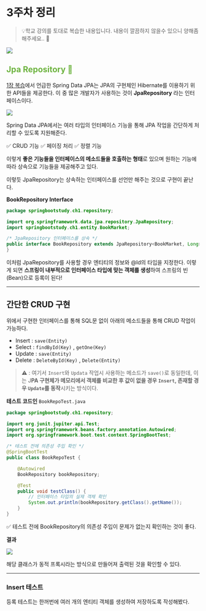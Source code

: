 # 3주차 정리

> 💡학교 강의를 토대로 복습한 내용입니다.
내용이 깔끔하지 않을수 있으니 양해좀 해주세요.. 🙏

![](https://velog.velcdn.com/images/jaepal/post/5688a900-c6ef-4715-94cb-422d8bbe6deb/image.png)

## <span style="color: #6DB33F">Jpa Repository 🍃</span>

[1장 복습](https://velog.io/@jaepal/Spring-Boot-)에서 언급한 Spring Data JPA는 JPA의 구현체인 Hibernate를 이용하기 위한 API들을 제공한다. 이 중 많은 개발자가 사용하는 것이 **JpaRepository** 라는 인터페이스이다.

![](https://velog.velcdn.com/images/jaepal/post/257de383-ba7d-4ec6-8e62-a313c5969a4b/image.png)

Spring Data JPA에서는 여러 타입의 인터페이스 기능을 통해 JPA 작업을 간단하게 처리할 수 있도록 지원해준다.

✅ CRUD 기능
✅ 페이징 처리
✅ 정렬 기능

이렇게 **좋은 기능들을 인터페이스의 메소드들을 호출하는 형태**로 있으며 원하는 기능에 따라 상속으로 기능들을 제공해주고 있다.

이렇듯 JpaRepository는 상속하는 인터페이스를 선언만 해주는 것으로 구현이 끝난다.

**BookRepository Interface**

```java
package springbootstudy.ch1.repository;

import org.springframework.data.jpa.repository.JpaRepository;
import springbootstudy.ch1.entity.BookMarket;

/* JpaRepository 인터페이스를 상속 */
public interface BookRepository extends JpaRepository<BookMarket, Long> {
}
```

이처럼 JpaRepository를 사용할 경우 엔티티의 정보와 @Id의 타입을 지정한다.
이렇게 되면 **스프링이 내부적으로 인터페이스 타입에 맞는 객체를 생성**하여 스프링의 빈(Bean)으로 등록이 된다!

___

## 간단한 CRUD 구현

위에서 구현한 인터페이스를 통해 SQL문 없이 아래의 메소드들을 통해 CRUD 작업이 가능하다.

+ Insert : `save(Entity)`
+ Select : `findById(Key)` , `getOne(Key)`
+ Update : `save(Entity)`
+ Delete : `DeleteById(Key)` , `Delete(Entity)`

> ⚠️ : 여기서 `Insert`와 `Updata` 작업시 사용하는 메소드가 `save()`로 동일한데, 
이는 J**PA 구현체가 메모리에서 객체를 비교한 후 값이 없을 경우 `Insert`, 존재할 경우 `Update`를 동작**시키는 방식이다.

**테스트 코드인** `BookRepoTest.java`

```java
package springbootstudy.ch1.repository;

import org.junit.jupiter.api.Test;
import org.springframework.beans.factory.annotation.Autowired;
import org.springframework.boot.test.context.SpringBootTest;

/* 테스트 전에 의존성 주입 확인 */
@SpringBootTest
public class BookRepoTest {

    @Autowired
    BookRepository bookRepository;

    @Test
    public void testClass() {
        // 인터페이스 타입의 실제 객체 확인
        System.out.println(bookRepository.getClass().getName());
    }
}

```

✅ 테스트 전에 BookRepository의 의존성 주입이 문제가 없는지 확인하는 것이 좋다.

**결과**

![](https://velog.velcdn.com/images/jaepal/post/e62da2ea-a3c2-4add-8b0e-cbb8f050dbc7/image.png)

해당 클래스가 동적 프록시라는 방식으로 만들어져 출력된 것을 확인할 수 있다.

___

### Insert 테스트

등록 테스트는 한꺼번에 여러 개의 엔티티 객체를 생성하여 저장하도록 작성해봤다.

